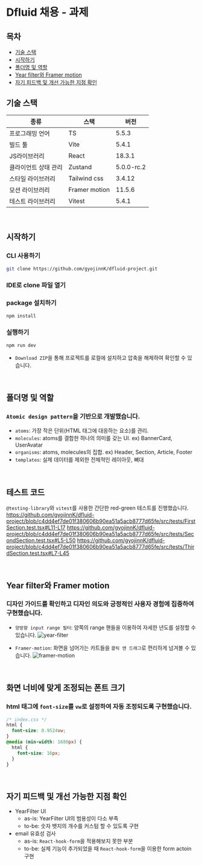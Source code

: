 # Dfluid 채용 - 과제

## 목차
- [기술 스택](#기술-스택)
- [시작하기](#시작하기)
- [폴더명 및 역할](#폴더명-및-역할)
- [Year filter와 Framer motion](#year-filter와-framer-motion)
- [자기 피드백 및 개선 가능한 지점 확인](#자기-피드백-및-개선-가능한-지점-확인)


## 기술 스택
|종류|스택|버전|
|-|-|-|
|프로그래밍 언어|TS|5.5.3|
|빌드 툴|Vite|5.4.1|
|JS라이브러리|React|18.3.1|
|클라이언트 상태 관리|Zustand|5.0.0-rc.2|
|스타일 라이브러리|Tailwind css|3.4.12|
|모션 라이브러리|Framer motion|11.5.6|
|테스트 라이브러리|Vitest|5.4.1|

<br/>

## 시작하기
### CLI 사용하기
```sh
git clone https://github.com/gyojinnK/dfluid-project.git
```
### IDE로 clone 파일 열기
### package 설치하기
```sh
npm install
```
### 실행하기
```sh
npm run dev
```
- `Download ZIP`을 통해 프로젝트를 로컬에 설치하고 압축을 해제하여 확인할 수 있습니다.

<br/>

## 폴더명 및 역할
### `Atomic design pattern`을 기반으로 개발했습니다.
- `atoms`: 가장 작은 단위(HTML 태그에 대응하는 요소)를 관리.
- `molecules`: atoms를 결합한 하나의 의미를 갖는 UI. ex) BannerCard, UserAvatar
- `organisms`: atoms, molecules의 집합. ex) Header, Section, Article, Footer
- `templates`: 실제 데이터를 제외한 전체적인 레이아웃, 뼈대

<br/>

## 테스트 코드
`@testing-library`와 `vitest`를 사용한 간단한 red-green 테스트를 진행했습니다.
https://github.com/gyojinnK/dfluid-project/blob/c4dd4ef7de01f380606b90ea51a5acb8777d65fe/src/tests/FirstSection.test.tsx#L11-L17
https://github.com/gyojinnK/dfluid-project/blob/c4dd4ef7de01f380606b90ea51a5acb8777d65fe/src/tests/SecondSection.test.tsx#L5-L50
https://github.com/gyojinnK/dfluid-project/blob/c4dd4ef7de01f380606b90ea51a5acb8777d65fe/src/tests/ThirdSection.test.tsx#L7-L45

<br/>

## Year filter와 Framer motion
### 디자인 가이드를 확인하고 디자인 의도와 긍정적인 사용자 경험에 집중하여 구현했습니다.
- `양방향 input range 필터`: 양쪽의 range 핸들을 이용하여 자세한 년도를 설정할 수 있습니다.
![year-filter](https://github.com/user-attachments/assets/64678f27-0bbc-4ab4-82ac-be834158eeef)

- `Framer-motion`: 화면을 넘어가는 카트들을 `클릭 앤 드래그`로 편리하게 넘겨볼 수 있습니다.
![framer-motion](https://github.com/user-attachments/assets/d8a53123-47fc-43b7-8ebe-63141faf4646)

<br/>

## 화면 너비에 맞게 조정되는 폰트 크기
### html 태그에 `font-size`를 `vw`로 설정하여 자동 조정되도록 구현했습니다.
```css
/* index.css */
html {
  font-size: 0.9524vw;
}
@media (min-width: 1680px) {
  html {
    font-size: 16px;
  }
}
```

<br/>

## 자기 피드백 및 개선 가능한 지점 확인
- YearFilter UI
  - as-is: YearFilter UI의 범용성이 다소 부족
  - to-be: 숫자 뱃지의 개수를 커스텀 할 수 있도록 구현
- email 유효성 검사
  - as-is: `React-hook-form`을 적용해보지 못한 부분
  - to-be: 실제 기능이 추가되었을 때 `React-hook-form`을 이용한 form actoin 구현

